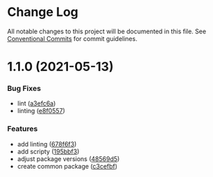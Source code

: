 # Change Log

All notable changes to this project will be documented in this file.
See [Conventional Commits](https://conventionalcommits.org) for commit guidelines.

# 1.1.0 (2021-05-13)


### Bug Fixes

* lint ([a3efc6a](https://github.com/kokiebisu/nextbnb/commit/a3efc6a526f64fe11b3b35432406e7e57052ec0a))
* linting ([e8f0557](https://github.com/kokiebisu/nextbnb/commit/e8f05571b686c464f512f22b8d56b1d7ae66eaa0))


### Features

* add linting ([678f6f3](https://github.com/kokiebisu/nextbnb/commit/678f6f3b5bc66553fb94709db7099e2dd3e44347))
* add scripty ([195bbf3](https://github.com/kokiebisu/nextbnb/commit/195bbf3d0779d5356e0e1e823c18e50c4ede51ff))
* adjust package versions ([48569d5](https://github.com/kokiebisu/nextbnb/commit/48569d5ddda5cefe127e3f26fde6063a68891597))
* create common package ([c3cefbf](https://github.com/kokiebisu/nextbnb/commit/c3cefbfc3da30b095508d75ca2acca27e37adae2))
